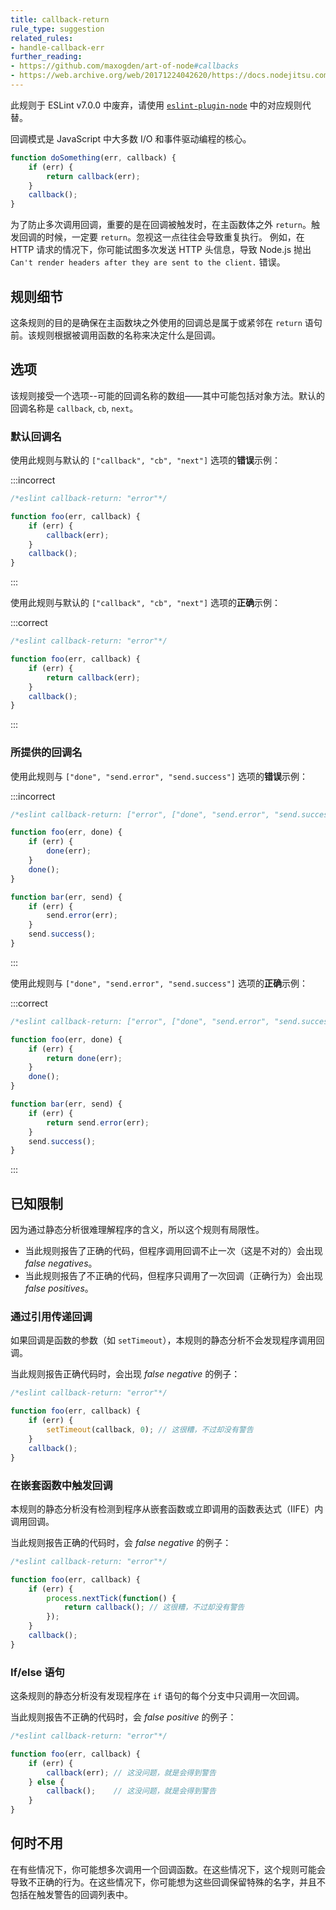 ```yaml
---
title: callback-return
rule_type: suggestion
related_rules:
- handle-callback-err
further_reading:
- https://github.com/maxogden/art-of-node#callbacks
- https://web.archive.org/web/20171224042620/https://docs.nodejitsu.com/articles/errors/what-are-the-error-conventions/
---
```


此规则于 ESLint v7.0.0 中废弃，请使用 [`eslint-plugin-node`](https://github.com/mysticatea/eslint-plugin-node) 中的对应规则代替。

回调模式是 JavaScript 中大多数 I/O 和事件驱动编程的核心。

```js
function doSomething(err, callback) {
    if (err) {
        return callback(err);
    }
    callback();
}
```

为了防止多次调用回调，重要的是在回调被触发时，在主函数体之外 `return`。触发回调的时候，一定要 `return`。忽视这一点往往会导致重复执行。
例如，在 HTTP 请求的情况下，你可能试图多次发送 HTTP 头信息，导致 Node.js 抛出 `Can't render headers after they are sent to the client.` 错误。

## 规则细节

这条规则的目的是确保在主函数块之外使用的回调总是属于或紧邻在 `return` 语句前。该规则根据被调用函数的名称来决定什么是回调。

## 选项

该规则接受一个选项--可能的回调名称的数组——其中可能包括对象方法。默认的回调名称是 `callback`, `cb`, `next`。

### 默认回调名

使用此规则与默认的 `["callback", "cb", "next"]` 选项的**错误**示例：

:::incorrect

```js
/*eslint callback-return: "error"*/

function foo(err, callback) {
    if (err) {
        callback(err);
    }
    callback();
}
```

:::

使用此规则与默认的 `["callback", "cb", "next"]` 选项的**正确**示例：

:::correct

```js
/*eslint callback-return: "error"*/

function foo(err, callback) {
    if (err) {
        return callback(err);
    }
    callback();
}
```

:::

### 所提供的回调名

使用此规则与 `["done", "send.error", "send.success"]` 选项的**错误**示例：

:::incorrect

```js
/*eslint callback-return: ["error", ["done", "send.error", "send.success"]]*/

function foo(err, done) {
    if (err) {
        done(err);
    }
    done();
}

function bar(err, send) {
    if (err) {
        send.error(err);
    }
    send.success();
}
```

:::

使用此规则与 `["done", "send.error", "send.success"]` 选项的**正确**示例：

:::correct

```js
/*eslint callback-return: ["error", ["done", "send.error", "send.success"]]*/

function foo(err, done) {
    if (err) {
        return done(err);
    }
    done();
}

function bar(err, send) {
    if (err) {
        return send.error(err);
    }
    send.success();
}
```

:::

## 已知限制

因为通过静态分析很难理解程序的含义，所以这个规则有局限性。

* 当此规则报告了正确的代码，但程序调用回调不止一次（这是不对的）会出现 *false negatives*。
* 当此规则报告了不正确的代码，但程序只调用了一次回调（正确行为）会出现 *false positives*。

### 通过引用传递回调

如果回调是函数的参数（如 `setTimeout`），本规则的静态分析不会发现程序调用回调。

当此规则报告正确代码时，会出现 *false negative* 的例子：

```js
/*eslint callback-return: "error"*/

function foo(err, callback) {
    if (err) {
        setTimeout(callback, 0); // 这很糟，不过却没有警告
    }
    callback();
}
```

### 在嵌套函数中触发回调

本规则的静态分析没有检测到程序从嵌套函数或立即调用的函数表达式（IIFE）内调用回调。

当此规则报告正确的代码时，会 *false negative* 的例子：

```js
/*eslint callback-return: "error"*/

function foo(err, callback) {
    if (err) {
        process.nextTick(function() {
            return callback(); // 这很糟，不过却没有警告
        });
    }
    callback();
}
```

### If/else 语句

这条规则的静态分析没有发现程序在 `if` 语句的每个分支中只调用一次回调。

当此规则报告不正确的代码时，会 *false positive* 的例子：

```js
/*eslint callback-return: "error"*/

function foo(err, callback) {
    if (err) {
        callback(err); // 这没问题，就是会得到警告
    } else {
        callback();    // 这没问题，就是会得到警告
    }
}
```

## 何时不用

在有些情况下，你可能想多次调用一个回调函数。在这些情况下，这个规则可能会导致不正确的行为。在这些情况下，你可能想为这些回调保留特殊的名字，并且不包括在触发警告的回调列表中。
